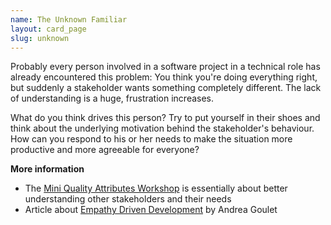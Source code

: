 ```yaml
---
name: The Unknown Familiar
layout: card_page
slug: unknown
---
```

Probably every person involved in a software project in a technical role has already encountered this problem: You think you're doing everything right, but suddenly a stakeholder wants something completely different. The lack of understanding is a huge, frustration increases.

What do you think drives this person? Try to put yourself in their shoes and think about the underlying motivation behind the stakeholder's behaviour. How can you respond to his or her needs to make the situation more productive and more agreeable for everyone?

**More information**

* The [Mini Quality Attributes Workshop](https://re-magazine.ireb.org/articles/discover-quality-requirements-with-the-mini-qaw) is essentially about better understanding other stakeholders and their needs
* Article about [Empathy Driven Development](https://www.empathy-driven-development.com/why-empathy-will-transform-tech/) by Andrea Goulet